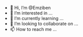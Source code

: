 - 👋 Hi, I’m @Emziben
- 👀 I’m interested in ...
- 🌱 I’m currently learning ...
- 💞️ I’m looking to collaborate on ...
- 📫 How to reach me ...

<!---
Emziben/Emziben is a ✨ special ✨ repository because its `README.md` (this file) appears on your GitHub profile.
You can click the Preview link to take a look at your changes.
--->
